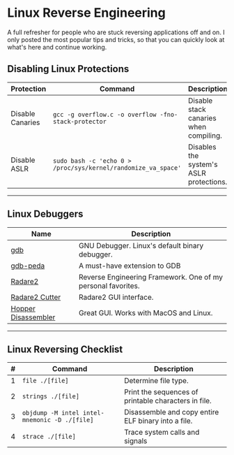 # Linux Reverse Engineering
A full refresher for people who are stuck reversing applications off and on.  I only posted the most popular tips and tricks, so that you can quickly look at what's here and continue working.

## Disabling Linux Protections
| Protection | Command | Description |
| --- | --- | --- |
| Disable Canaries | `gcc -g overflow.c -o overflow -fno-stack-protector` | Disable stack canaries when compiling. |
| Disable ASLR | `sudo bash -c 'echo 0 > /proc/sys/kernel/randomize_va_space'` | Disables the system's ASLR protections. |

----------------------------

## Linux Debuggers
| Name | Description |
| --- | --- |
| [gdb](https://www.tutorialspoint.com/gnu_debugger/installing_gdb.htm) | GNU Debugger.  Linux's default binary debugger. |
| [gdb-peda](https://github.com/longld/peda) | A must-have extension to GDB |
| [Radare2](https://rada.re/n/radare2.html) | Reverse Engineering Framework.  One of my personal favorites.|
| [Radare2 Cutter](https://rada.re/n/cutter.html) | Radare2 GUI interface. |
| [Hopper Disassembler](https://www.hopperapp.com/) | Great GUI. Works with MacOS and Linux. |

----------------------------

## Linux Reversing Checklist
| # | Command | Description |
| --- | --- | --- |
| 1 | `file ./[file]` | Determine file type. |
| 2 | `strings ./[file]` | Print the sequences of printable characters in file. |
| 3 |  `objdump -M intel intel-mnemonic -D ./[file]   ` | Disassemble and copy entire ELF binary into a file. |
| 4 | `strace ./[file]` | Trace system calls and signals |
